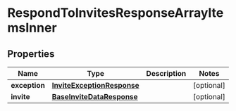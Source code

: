 

# RespondToInvitesResponseArrayItemsInner

## Properties

Name | Type | Description | Notes
------------ | ------------- | ------------- | -------------
**exception** | [**InviteExceptionResponse**](InviteExceptionResponse.md) |  |  [optional]
**invite** | [**BaseInviteDataResponse**](BaseInviteDataResponse.md) |  |  [optional]




